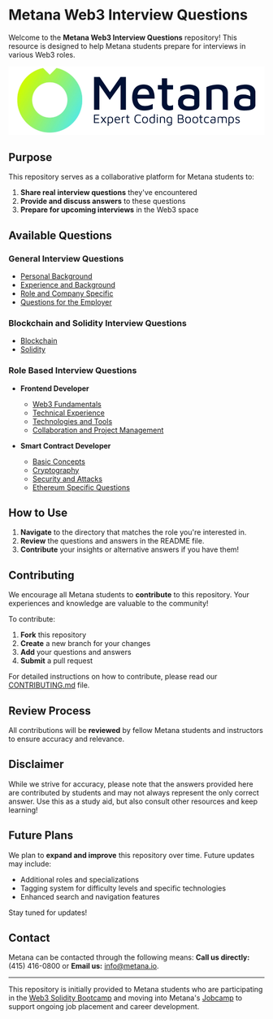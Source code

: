 # Metana Web3 Interview Questions

Welcome to the **Metana Web3 Interview Questions** repository! This resource is designed to help Metana students prepare for interviews in various Web3 roles.

![Metana Logo](./public/images/Metana-Logo.jpg)

## Purpose

This repository serves as a collaborative platform for Metana students to:

1. **Share real interview questions** they've encountered
2. **Provide and discuss answers** to these questions
3. **Prepare for upcoming interviews** in the Web3 space

## Available Questions

### General Interview Questions

- [Personal Background](/general-interview-questions/1.personal-background/README.md)
- [Experience and Background](/general-interview-questions/2.experience-and-background/README.md)
- [Role and Company Specific](/general-interview-questions/3.role-and-company-specific/README.md)
- [Questions for the Employer](/general-interview-questions/4.questions-for-the-employer/README.md)

### Blockchain and Solidity Interview Questions

- [Blockchain](/blockchain-and-solidity-interview-questions/blockchain/README.md)
- [Solidity](/blockchain-and-solidity-interview-questions/solidity/README.md)

### Role Based Interview Questions

- **Frontend Developer**

  - [Web3 Fundamentals](/role-based-interview-questions/frontend-developer/1.web3-fundamentals/README.md)
  - [Technical Experience](/role-based-interview-questions/frontend-developer/2.technical-experience/README.md)
  - [Technologies and Tools](/role-based-interview-questions/frontend-developer/3.technologies-and-tools/README.md)
  - [Collaboration and Project Management](/role-based-interview-questions/frontend-developer/4.collaborations-and-project-management/README.md)

- **Smart Contract Developer**

  - [Basic Concepts](/role-based-interview-questions/smart-contract-developer/1.basic-concepts/README.md)
  - [Cryptography](/role-based-interview-questions/smart-contract-developer/2.cryptography/README.md)
  - [Security and Attacks](/role-based-interview-questions/smart-contract-developer/3.security-and-attacks/README.md)
  - [Ethereum Specific Questions](/role-based-interview-questions/smart-contract-developer/4.ethereum-specific-questions/README.md)

## How to Use

1. **Navigate** to the directory that matches the role you're interested in.
2. **Review** the questions and answers in the README file.
3. **Contribute** your insights or alternative answers if you have them!

## Contributing

We encourage all Metana students to **contribute** to this repository. Your experiences and knowledge are valuable to the community!

To contribute:

1. **Fork** this repository
2. **Create** a new branch for your changes
3. **Add** your questions and answers
4. **Submit** a pull request

For detailed instructions on how to contribute, please read our [CONTRIBUTING.md](./CONTRIBUTING.md) file.

## Review Process

All contributions will be **reviewed** by fellow Metana students and instructors to ensure accuracy and relevance.

## Disclaimer

While we strive for accuracy, please note that the answers provided here are contributed by students and may not always represent the only correct answer. Use this as a study aid, but also consult other resources and keep learning!

## Future Plans

We plan to **expand and improve** this repository over time. Future updates may include:

- Additional roles and specializations
- Tagging system for difficulty levels and specific technologies
- Enhanced search and navigation features

Stay tuned for updates!

## Contact

Metana can be contacted through the following means: **Call us directly:** (415) 416-0800 or **Email us:** info@metana.io.

---

This repository is initially provided to Metana students who are participating in the [Web3 Solidity Bootcamp](https://metana.io/web3-solidity-bootcamp-ethereum-blockchain/) and moving into Metana's [Jobcamp](https://metana.io/jobcamp/) to support ongoing job placement and career development.
